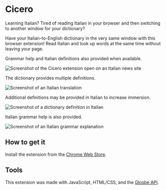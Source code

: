 # Cicero

Learning Italian? Tired of reading Italian in your browser and then switching to another window for your dictionary?

Have your Italian-to-English dictionary in the very same window with this browser extension! Read Italian and look up words at the same time without leaving your page.

Grammar help and Italian definitions also provided when available.

<img src="http://kellylougheed.com/images/projects/cicero-screenshot.png" alt="Screenshot of the Cicero extension open on an Italian news site" />

The dictionary provides multiple definitions.

<img src="http://kellylougheed.com/images/projects/cicero-def1.png" alt="Screenshot of an Italian translation" />

Additional definitions may be provided in Italian to increase immersion.

<img src="http://kellylougheed.com/images/projects/cicero-def2.png" alt="Screenshot of a dictionary definition in Italian" />

Italian grammar help is also provided.

<img src="http://kellylougheed.com/images/projects/cicero-def3.png" alt="Screenshot of an Italian grammar explanation" />

## How to get it

Install the extension from the [Chrome Web Store](https://chrome.google.com/webstore/detail/icmiokglnmhdllhbkcmpclfdhgodjgkc/?hl=en).

## Tools

This extension was made with JavaScript, HTML/CSS, and the [Glosbe API](https://glosbe.com/).
